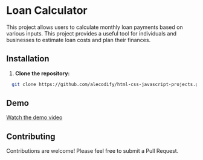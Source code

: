 # Loan Calculator

This project allows users to calculate monthly loan payments based on various inputs. This project provides a useful tool for individuals and businesses to estimate loan costs and plan their finances.

## Installation

1. **Clone the repository:**
```bash
  git clone https://github.com/alecodify/html-css-javascript-projects.git
```

## Demo
[Watch the demo video](https://github.com/user-attachments/assets/deba18c0-1d96-48bd-926c-786d95da576e)

## Contributing
Contributions are welcome! Please feel free to submit a Pull Request.